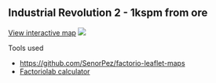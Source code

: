 ## Industrial Revolution 2 - 1kspm from ore

<a href="https://chi-feng.github.io/ir2-1kspm/?-1.6563,29.164,7">View interactive map</a>
<a href="https://chi-feng.github.io/ir2-1kspm/?-1.6563,29.164,7"><img src="https://user-images.githubusercontent.com/336681/113256716-2976d680-92fc-11eb-9992-cd1f59eff360.png" /></a>

Tools used
- https://github.com/SenorPez/factorio-leaflet-maps
- [Factoriolab calculator](https://factoriolab.github.io/list?z=eJxVkclWMjsURt.GAWvpAnuHVCXkNKlSQFCZsLDvFXsd7Ge.WNzB76D2zpecdJXn3rDVabfb09ReOl4t3VkqbC990Gjl1FZu0nqrMw17C5SLr7ezQLz8TTcLFLZAmv0ObPzi4DeOfwcWdSsv1aTV6tJtdad5q9UqKVvd3zztrbZm00Gr1epPy9uFbFrMGnUW1OlTw.eGbw3nDYvxQnEax00KO0tZozxplEKzI8tdu.-G4k-4WJQvlJfypXpLjf6tzNdNZ7z4M.286eztNco3jcoFfRpf.i2s.hyh-nOGvPtnybNmkWq.UbhvrlP1l.o.Xf5q5XLxHourNT9zejjNLWta8-nLymtro7XOFtsUmxQ7FIEiUiQKoVCKPsU9xSPFE8UzxZziheKd4oPik-KbcvFGgTJSJkqhVEqjzJR9ygHlkPKQckQ5pjyiPKY8oZxRnhEIbcI6QQlOyISKMCQcEkaEMeGIcEw4IUwIM8IpYTHpnDAnvBM-CF-Eb8IPkbhL7BGVaEQnZmJF3CceEPvEAXFIPCLOiJfEe-ID8ZH4RHwmzomf9NboFfRKeoFepCekVdIaqU3qkNZJG6RN0hZpm7RD2iXtkQpSIi2KlWQkJ2VSRapJ-6QDUp80IA1Jh6QRaUw6Ih2TTkgT0ox0SjojnZMuSJekK9I16YZ0S7oj3ZMeSI-kJ9IzaU56Ib2S3kjvpA.SJ-mL9E36QVaRNaSNdJB1ZAPZRLaQbWQH2UX2kC5SICUSkIj0kIQIooghjmSkQmpkHzlA-sgAGSKHyAgZI0fIMXKCTJAZcoqcIefIBXKJXCHXyA1yi9wh98gD8og8Ic.IHHlBXpE35B35QD6RL-Qb-UFX0TW0jXbQdXQD3US30G10B91F99AuWqAlGtCI9tCECqqooY5mtEJrdB89QPvoAB2ih-gIHaNH6DF6gk7QGXqKnqHn6AV6iV6h1-gNeoveoffoA.qIPqHP6Bx9QV.RN.Qd.UA.0S.0G.3BVrE1rI11sHVsA9vEtrBtbAfbxfawLlZgJRawiPWwhAmmmGGOZazCamwfO8D62AAbYofYCBtjR9gxdoJNsBl2ip1h59gFdoldYdfYDXaL3WH32AP2iD1hz9gce8FesTfsHfvAPrEv7Bv7wVfxNbyNd.B1fAPfxLfwbXwH38X38C5e4CUe8Ij38IQLrrjhjme8wmt8Hz.A-.gAH-KH-Agf40f4MX6CT.AZfoqf4ef4BX6JX-HX-A1-i9.h9.gD.og.4c.4HH.BX.E3.B3.wD.xL.wb.yG3yR3yJnmLvEPeI3fJBbkkB3Ik98iJLGQlG9nJmVyRa.I--YDcJw.IQ.IheUQek7-p1qg2qDaptqi2qQZUI6ox1QnVhGpGdUp1RfVJ9U3dpS6oS-pAHal71IlaqJXaqDN1RV1Tj6gnDLjmhjvueeCR55WP9f8ApDCLnQ__)
